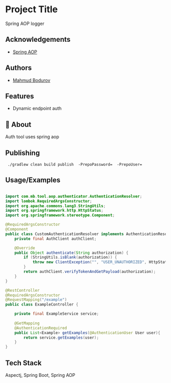 
# Project Title
Spring AOP logger


## Acknowledgements

 - [Spring AOP](https://docs.spring.io/spring-framework/docs/2.5.x/reference/aop.html)

## Authors

- [Mahmud Bodurov](https://www.github.com/Mahmud989)


## Features

- Dynamic endpoint auth


## 🚀 About 
Auth tool uses spring aop

## Publishing
 ``` ./gradlew clean build publish  -PrepoPassword=  -PrepoUser=```

## Usage/Examples

```java

import com.mb.tool.aop.authenticator.AuthenticationResolver;
import lombok.RequiredArgsConstructor;
import org.apache.commons.lang3.StringUtils;
import org.springframework.http.HttpStatus;
import org.springframework.stereotype.Component;

@RequiredArgsConstructor
@Component
public class CustomAuthenticationResolver implements AuthenticationResolver {
    private final AuthClient authClient;

    @Override
    public Object authenticate(String authorization) {
        if (StringUtils.isBlank(authorization)) {
            throw new ClientException("", "USER_UNAUTHORIZED", HttpStatus.UNAUTHORIZED.value());
        }
        return authClient.verifyTokenAndGetPayload(authorization);
    }
}

@RestController
@RequiredArgsConstructor
@RequestMapping("/example")
public class ExampleController {

    private final ExampleService service;
    
    @GetMapping
    @AuthenticationRequired
    public List<Example> getExamples(@AuthenticationUser User user){
        return service.getExamples(user);
    }
}
```


## Tech Stack
 Aspectj, Spring Boot, Spring AOP



